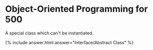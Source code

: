 # Object-Oriented Programming for 500

A special class which can't be instantiated.

{% include answer.html answer="Interface/Abstract Class" %}
